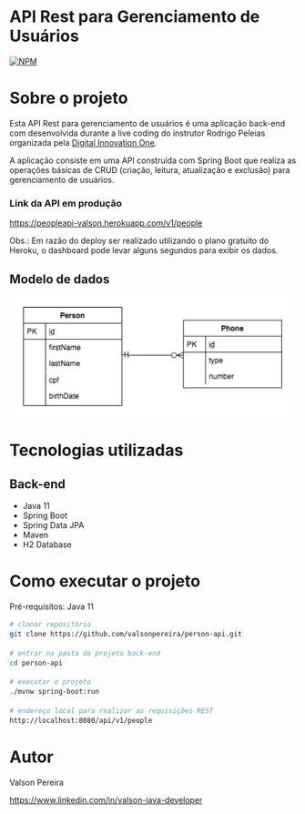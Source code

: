 # API Rest para Gerenciamento de Usuários 
[![NPM](https://img.shields.io/npm/l/react)](https://github.com/valsonpereira/person-api/blob/main/LICENSE) 

# Sobre o projeto

Esta API Rest para gerenciamento de usuários é uma aplicação back-end com desenvolvida durante a live coding do instrutor Rodrigo Peleias organizada pela [Digital Innovation One](https://digitalinnovation.one/ "Site da Digital Innovation One").

A aplicação consiste em uma API construída com Spring Boot que realiza as operações básicas de CRUD (criação, leitura, atualização e exclusão) para gerenciamento de usuários. 

### Link da API em produção 

https://peopleapi-valson.herokuapp.com/v1/people

Obs.: Em razão do deploy ser realizado utilizando o plano gratuito do Heroku, o dashboard pode levar alguns segundos para exibir os dados.


## Modelo de dados
![Modelo de dados](https://raw.githubusercontent.com/valsonpereira/my-assets/main/person-api/modelo_dados.png)

# Tecnologias utilizadas
## Back-end
- Java 11
- Spring Boot
- Spring Data JPA 
- Maven
- H2 Database

# Como executar o projeto

Pré-requisitos: Java 11

```bash
# clonar repositório
git clone https://github.com/valsonpereira/person-api.git

# entrar na pasta do projeto back-end
cd person-api

# executar o projeto
./mvnw spring-boot:run

# endereço local para realizar as requisições REST
http://localhost:8080/api/v1/people
```


# Autor

Valson Pereira

https://www.linkedin.com/in/valson-java-developer
